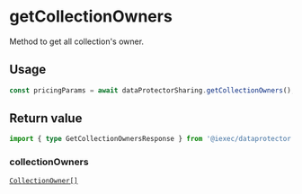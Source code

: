 # getCollectionOwners

Method to get all collection's owner.

## Usage

```js
const pricingParams = await dataProtectorSharing.getCollectionOwners();
```

## Return value

```ts
import { type GetCollectionOwnersResponse } from '@iexec/dataprotector';
```

### collectionOwners

[`CollectionOwner[]`](../../types.md#collectionowner)
